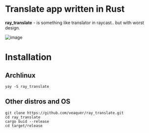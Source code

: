 # Translate app written in Rust
__**ray_translate**__ - is something like translator in raycast.. but with worst design.

![image](https://github.com/user-attachments/assets/9128c58a-4e77-4946-9c0e-c76973ceb62b)

# Installation

## Archlinux
```
yay -S ray_translate
```

## Other distros and OS
```
git clone https://github.com/veaquer/ray_translate.git
cd ray_translate
cargo buid --release
cd target/release
```

